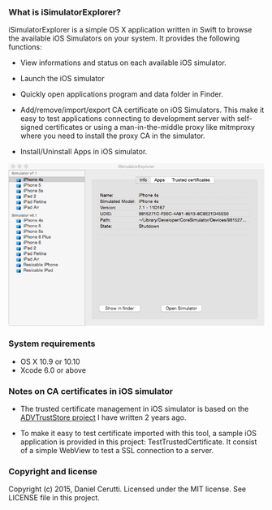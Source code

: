 ### What is iSimulatorExplorer? ###

iSimulatorExplorer is a simple OS X application written in Swift to browse the available iOS Simulators on your system. It provides the following functions:

* View informations and status on each available iOS simulator.

* Launch the iOS simulator

* Quickly open applications program and data folder in Finder.

* Add/remove/import/export CA certificate on iOS Simulators. This make it easy to test applications connecting to development server with self-signed certificates or using a man-in-the-middle proxy like mitmproxy where you need to install the proxy CA in the simulator.

* Install/Uninstall Apps in iOS simulator.

![iSimulatorExplorer screen](img/screen1.jpg)

### System requirements ###

* OS X 10.9 or 10.10
* Xcode 6.0 or above

### Notes on CA certificates in iOS simulator ###

* The trusted certificate management in iOS simulator is based on the [ADVTrustStore project](https://github.com/ADVTOOLS/ADVTrustStore) I have written 2 years ago.

* To make it easy to test certificate imported with this tool, a sample iOS application is provided in this project: TestTrustedCertificate. It consist of a simple WebView to test a SSL connection to a server.

### Copyright and license ###

Copyright (c) 2015, Daniel Cerutti. Licensed under the MIT license. See LICENSE file in this project.
